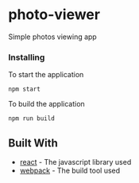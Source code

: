 # photo-viewer
Simple photos viewing app

### Installing

To start the application

```
npm start
```

To build the application

```
npm run build
```

## Built With

* [react](https://reactjs.org/docs/) - The javascript library used 
* [webpack](https://webpack.js.org/concepts/) - The build tool used